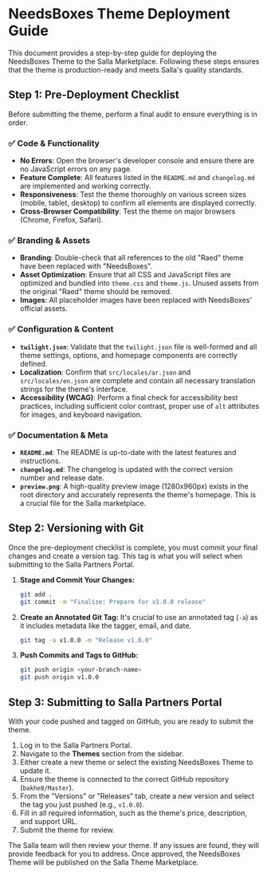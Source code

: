 # NeedsBoxes Theme Deployment Guide

This document provides a step-by-step guide for deploying the NeedsBoxes Theme to the Salla Marketplace. Following these steps ensures that the theme is production-ready and meets Salla's quality standards.

## Step 1: Pre-Deployment Checklist

Before submitting the theme, perform a final audit to ensure everything is in order.

### ✅ Code & Functionality
- **No Errors**: Open the browser's developer console and ensure there are no JavaScript errors on any page.
- **Feature Complete**: All features listed in the `README.md` and `changelog.md` are implemented and working correctly.
- **Responsiveness**: Test the theme thoroughly on various screen sizes (mobile, tablet, desktop) to confirm all elements are displayed correctly.
- **Cross-Browser Compatibility**: Test the theme on major browsers (Chrome, Firefox, Safari).

### ✅ Branding & Assets
- **Branding**: Double-check that all references to the old "Raed" theme have been replaced with "NeedsBoxes".
- **Asset Optimization**: Ensure that all CSS and JavaScript files are optimized and bundled into `theme.css` and `theme.js`. Unused assets from the original "Raed" theme should be removed.
- **Images**: All placeholder images have been replaced with NeedsBoxes' official assets.

### ✅ Configuration & Content
- **`twilight.json`**: Validate that the `twilight.json` file is well-formed and all theme settings, options, and homepage components are correctly defined.
- **Localization**: Confirm that `src/locales/ar.json` and `src/locales/en.json` are complete and contain all necessary translation strings for the theme's interface.
- **Accessibility (WCAG)**: Perform a final check for accessibility best practices, including sufficient color contrast, proper use of `alt` attributes for images, and keyboard navigation.

### ✅ Documentation & Meta
- **`README.md`**: The README is up-to-date with the latest features and instructions.
- **`changelog.md`**: The changelog is updated with the correct version number and release date.
- **`preview.png`**: A high-quality preview image (1280x960px) exists in the root directory and accurately represents the theme's homepage. This is a crucial file for the Salla marketplace.

## Step 2: Versioning with Git

Once the pre-deployment checklist is complete, you must commit your final changes and create a version tag. This tag is what you will select when submitting to the Salla Partners Portal.

1.  **Stage and Commit Your Changes:**
    ```bash
    git add .
    git commit -m "Finalize: Prepare for v1.0.0 release"
    ```

2.  **Create an Annotated Git Tag:**
    It's crucial to use an annotated tag (`-a`) as it includes metadata like the tagger, email, and date.
    ```bash
    git tag -a v1.0.0 -m "Release v1.0.0"
    ```

3.  **Push Commits and Tags to GitHub:**
    ```bash
    git push origin <your-branch-name>
    git push origin v1.0.0
    ```

## Step 3: Submitting to Salla Partners Portal

With your code pushed and tagged on GitHub, you are ready to submit the theme.

1.  Log in to the Salla Partners Portal.
2.  Navigate to the **Themes** section from the sidebar.
3.  Either create a new theme or select the existing NeedsBoxes Theme to update it.
4.  Ensure the theme is connected to the correct GitHub repository (`bakhe8/Master`).
5.  From the "Versions" or "Releases" tab, create a new version and select the tag you just pushed (e.g., `v1.0.0`).
6.  Fill in all required information, such as the theme's price, description, and support URL.
7.  Submit the theme for review.

The Salla team will then review your theme. If any issues are found, they will provide feedback for you to address. Once approved, the NeedsBoxes Theme will be published on the Salla Theme Marketplace.